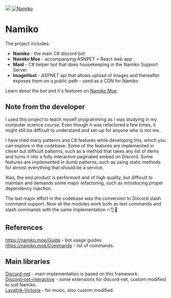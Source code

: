 ![](https://i.imgur.com/Iw3SsqS.png)
<a href="https://discordbots.org/bot/418823684459855882" >
  <img src="https://discordbots.org/api/widget/status/418823684459855882.svg" alt="Namiko" />
</a>

# Namiko

The project includes: 
* **Namiko** - the main C# discord bot
* **Namiko Moe** - accompanying ASNPET + React web app
* **Maid** - C# helper bot that does housekeeping in the Namiko Support Server
* **ImageHost** - ASPNET api that allows upload of images and thereafter exposes them on a public path - used as a CDN for Namiko

Learn about the bot and it's features on [Namiko Moe](https://namiko.moe)

## Note from the developer

I used this project to teach myself programming as I was studying in my computer science course. Even though it was refactored a few times, it might still be difficult to understand and set-up for anyone who is not me.

I have tried many patterns and C# features while developing this, which you can explore in the codebase. Some of the features are implemented in clever but difficult patterns, such as a method that takes any list of items and turns it into a fully interactive paginated embed on Discord. Some features are implemented in dumb patterns, such as using static methods for almost everything that should be a service. 

Alas, the end product is performant and of high quality, but difficult to maintain and demands some major refactoring, such as introducing proper dependency injection.

The last major effort in the codebase was the conversion to Discord slash command support. Now all the modules work both as text commands and slash commands with the same implementation 🔥👌💯

## References

https://namiko.moe/Guide - bot usage guides.<br>
https://namiko.moe/Commands - list of commands.

## Main libraries

[Discord-net](https://github.com/discord-net/Discord.Net) - main implementation is based on this framework.<br>
[Discord-net-interactive](https://github.com/foxbot/Discord.Addons.Interactive) - some extensions for discord-net, custom modified to suit Namiko.<br>
[Lavalink-Victoria](https://github.com/Yucked/Victoria) - for music, also custom modified.<br>
